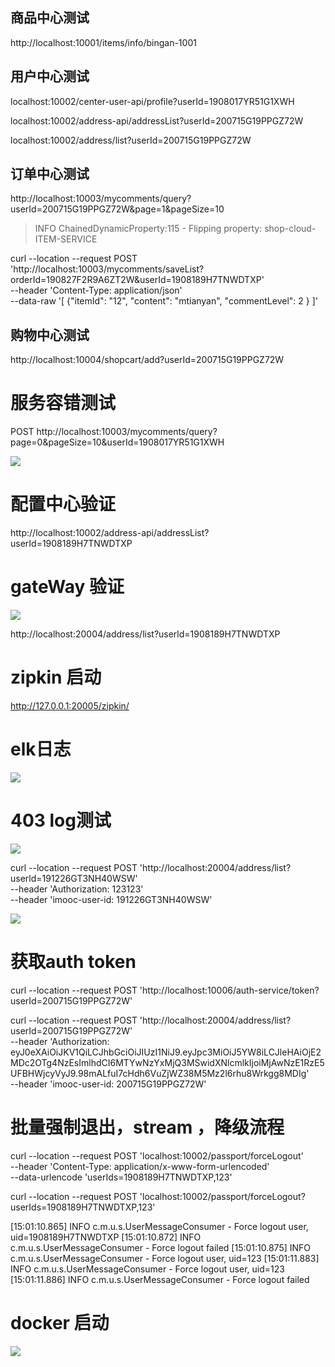 ## 商品中心测试

http://localhost:10001/items/info/bingan-1001

## 用户中心测试
localhost:10002/center-user-api/profile?userId=1908017YR51G1XWH

localhost:10002/address-api/addressList?userId=200715G19PPGZ72W

localhost:10002/address/list?userId=200715G19PPGZ72W

## 订单中心测试

http://localhost:10003/mycomments/query?userId=200715G19PPGZ72W&page=1&pageSize=10

>INFO  ChainedDynamicProperty:115 - Flipping property: shop-cloud-ITEM-SERVICE

curl --location --request POST 'http://localhost:10003/mycomments/saveList?orderId=190827F2R9A6ZT2W&userId=1908189H7TNWDTXP' \
--header 'Content-Type: application/json' \
--data-raw '[
    {"itemId": "12",
     "content": "mtianyan",
     "commentLevel": 2
    }
]'

## 购物中心测试

http://localhost:10004/shopcart/add?userId=200715G19PPGZ72W

# 服务容错测试

POST http://localhost:10003/mycomments/query?page=0&pageSize=10&userId=1908017YR51G1XWH

![](http://cdn.pic.mtianyan.cn/blog_img/20201206060716.png)

# 配置中心验证

http://localhost:10002/address-api/addressList?userId=1908189H7TNWDTXP

# gateWay 验证

![](http://cdn.pic.mtianyan.cn/blog_img/20201208211512.png)

http://localhost:20004/address/list?userld=1908189H7TNWDTXP

# zipkin 启动

http://127.0.0.1:20005/zipkin/

# elk日志

![](http://cdn.pic.mtianyan.cn/blog_img/20201210224045.png)



# 403 log测试
![](http://cdn.pic.mtianyan.cn/blog_img/20201210233119.png)

curl --location --request POST 'http://localhost:20004/address/list?userld=191226GT3NH40WSW' \
--header 'Authorization: 123123' \
--header 'imooc-user-id: 191226GT3NH40WSW'

![](http://cdn.pic.mtianyan.cn/blog_img/20201210225400.png)

# 获取auth token

curl --location --request POST 'http://localhost:10006/auth-service/token?userId=200715G19PPGZ72W'

curl --location --request POST 'http://localhost:20004/address/list?userId=200715G19PPGZ72W' \
--header 'Authorization: eyJ0eXAiOiJKV1QiLCJhbGciOiJIUzI1NiJ9.eyJpc3MiOiJ5YW8iLCJleHAiOjE2MDc2OTg4NzEsImlhdCI6MTYwNzYxMjQ3MSwidXNlcmlkIjoiMjAwNzE1RzE5UFBHWjcyVyJ9.98mALfuI7cHdh6VuZjWZ38M5Mz2l6rhu8Wrkgg8MDIg' \
--header 'imooc-user-id: 200715G19PPGZ72W'

# 批量强制退出，stream ，降级流程

curl --location --request POST 'localhost:10002/passport/forceLogout' \
--header 'Content-Type: application/x-www-form-urlencoded' \
--data-urlencode 'userIds=1908189H7TNWDTXP,123'

curl --location --request POST 'localhost:10002/passport/forceLogout?userIds=1908189H7TNWDTXP,123'

[15:01:10.865] INFO  c.m.u.s.UserMessageConsumer - Force logout user, uid=1908189H7TNWDTXP
[15:01:10.872] INFO  c.m.u.s.UserMessageConsumer - Force logout failed
[15:01:10.875] INFO  c.m.u.s.UserMessageConsumer - Force logout user, uid=123
[15:01:11.883] INFO  c.m.u.s.UserMessageConsumer - Force logout user, uid=123
[15:01:11.886] INFO  c.m.u.s.UserMessageConsumer - Force logout failed

# docker 启动

![](http://cdn.pic.mtianyan.cn/blog_img/20201213231643.png)

